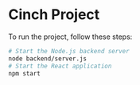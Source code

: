 # Cinch Project

To run the project, follow these steps:

```bash
# Start the Node.js backend server
node backend/server.js
# Start the React application
npm start

```
